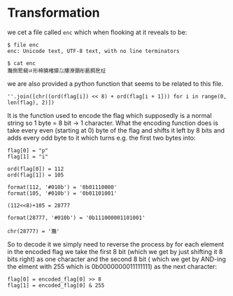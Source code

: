 # Transformation

we cet a file called `enc` which when flooking at it reveals to be:

```
$ file enc
enc: Unicode text, UTF-8 text, with no line terminators

$ cat enc
灩捯䍔䙻ㄶ形楴獟楮獴㌴摟潦弸彤㔲挶戹㍽
```

we are also provided a python function that seems to be related to this file.

```
''.join([chr((ord(flag[i]) << 8) + ord(flag[i + 1])) for i in range(0, len(flag), 2)])
```

It is the function used to encode the flag which supposedly is a normal string so 1 byte = 8 bit -> 1 character. What the encoding function does is take every even (starting at 0) byte of the flag and shifts it left by 8 bits and adds every odd byte to it which turns e.g. the first two bytes into:

```
flag[0] = "p" 
flag[1] = "i" 

ord(flag[0]) = 112 
ord(flag[1]) = 105

format(112, '#010b') = '0b01110000'
format(105, '#010b') = '0b01101001'

(112<<8)+105 = 28777

format(28777, '#010b') = '0b111000001101001'

chr(28777) = '灩'
```

So to decode it we simply need to reverse the process by for each element in the encoded flag we take the first 8 bit (which we get by just shifting it 8 bits right) as one character and the second 8 bit ( which we get by AND-ing the elment with 255 which is 0b0000000011111111) as the next character:

```
flag[0] = encoded_flag[0] >> 8
flag[1] = encoded_flag[0] & 255
```